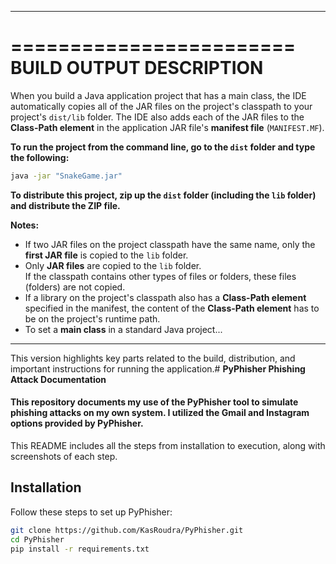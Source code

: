 
---

========================  
**BUILD OUTPUT DESCRIPTION**  
========================  

When you build a Java application project that has a main class, the IDE automatically copies all of the JAR files on the project's classpath to your project's `dist/lib` folder. The IDE also adds each of the JAR files to the **Class-Path element** in the application JAR file's **manifest file** (`MANIFEST.MF`).

**To run the project from the command line, go to the `dist` folder and type the following:**

```bash
java -jar "SnakeGame.jar"
```

**To distribute this project, zip up the `dist` folder (including the `lib` folder) and distribute the ZIP file.**

**Notes:**

* If two JAR files on the project classpath have the same name, only the **first JAR file** is copied to the `lib` folder.
* Only **JAR files** are copied to the `lib` folder.  
  If the classpath contains other types of files or folders, these files (folders) are not copied.
* If a library on the project's classpath also has a **Class-Path element** specified in the manifest, the content of the **Class-Path element** has to be on the project's runtime path.
* To set a **main class** in a standard Java project...

---

This version highlights key parts related to the build, distribution, and important instructions for running the application.# **PyPhisher Phishing Attack Documentation**

#### This repository documents my use of the PyPhisher tool to simulate phishing attacks on my own system. I utilized the Gmail and Instagram options provided by PyPhisher.

This README includes all the steps from installation to execution, along with screenshots of each step.

## **Installation**

Follow these steps to set up PyPhisher:

```bash
git clone https://github.com/KasRoudra/PyPhisher.git
cd PyPhisher
pip install -r requirements.txt
